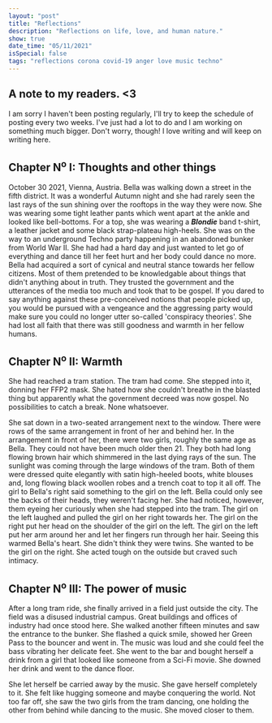 ```yaml
---
layout: "post"
title: "Reflections"
description: "Reflections on life, love, and human nature."
show: true
date_time: "05/11/2021"
isSpecial: false
tags: "reflections corona covid-19 anger love music techno"
---
```


## A note to my readers. <3

I am sorry I haven't been posting regularly, I'll try to keep the schedule of posting every two weeks. I've just had a lot to do and I am working on something much bigger. Don't worry, though! I love writing and will keep on writing here.

## Chapter N<sup>o</sup> I: Thoughts and other things

October 30 2021, Vienna, Austria. Bella was walking down a street in the fifth district.
It was a wonderful Autumn night and she had rarely seen the last rays of the sun shining over the rooftops in the way they were now.
She was wearing some tight leather pants which went apart at the ankle and looked like bell-bottoms. For a top, she was wearing a ***Blondie***
band t-shirt, a leather jacket and some black strap-plateau high-heels. She was on the way to an underground Techno party happening in an abandoned
bunker from World War II. She had had a hard day and just wanted to let go of everything and dance till her feet hurt and her body could dance no more.
Bella had acquired a sort of cynical and neutral stance towards her fellow citizens. Most of them pretended to be knowledgable about things that didn't anything about in truth. They trusted the government and the utterances of the media too much and took that to be gospel. If you dared to say anything against these pre-conceived notions that people picked up, you would be pursued with a vengeance and the aggressing party would make sure you could no longer utter so-called 'conspiracy theories'. She had lost all faith that there was still goodness and warmth in her fellow humans.

## Chapter N<sup>o</sup> II: Warmth

She had reached a tram station. The tram had come. She stepped into it, donning her FFP2 mask. She hated how she couldn't breathe in the blasted thing but apparently what the government decreed was now gospel. No possibilities to catch a break. None whatsoever.

She sat down in a two-seated arrangement next to the window. There were rows of the same arrangement in front of her and behind her. In the arrangement in front of her, there were two girls, roughly the same age as Bella. They could not have been much older then 21. They both had long flowing brown hair which shimmered in the last dying rays of the sun. The sunlight was coming through the large windows of the tram. Both of them were dressed quite elegantly with satin high-heeled boots, white blouses and, long flowing black woollen robes and a trench coat to top it all off. The girl to Bella's right said something to the girl on the left. Bella could only see the backs of their heads, they weren't facing her. She had noticed, however, them eyeing her curiously when she had stepped into the tram.
The girl on the left laughed and pulled the girl on her right towards her. The girl on the right put her head on the shoulder of the girl on the left. The girl on the left put her arm around her and let her fingers run through her hair. Seeing this warmed Bella's heart. She didn't think they were twins. She wanted to be the girl on the right. She acted tough on the outside but craved such intimacy.

## Chapter N<sup>o</sup> III: The power of music

After a long tram ride, she finally arrived in a field just outside the city. The field was a disused industrial campus. Great buildings and offices of industry had once stood here. She walked another fifteen minutes and saw the entrance to the bunker. She flashed a quick smile, showed her Green Pass to the bouncer and went in. The music was loud and she could feel the bass vibrating her delicate feet. She went to the bar and bought herself a drink from a girl that looked like someone from a Sci-Fi movie. She downed her drink and went to the dance floor.

She let herself be carried away by the music. She gave herself completely to it. She felt like hugging someone and maybe conquering the world. Not too far off, she saw the two girls from the tram dancing, one holding the other from behind while dancing to the music. She moved closer to them.
